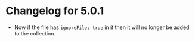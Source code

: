 # **Changelog for 5.0.1**
* Now if the file has `ignoreFile: true` in it then it will no longer be added to the collection.